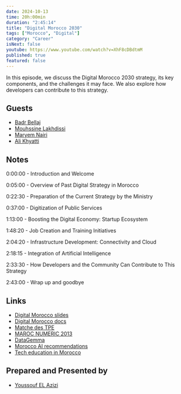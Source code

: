 ```yaml
---
date: 2024-10-13
time: 20h:00min
duration: "2:45:14"
title: "Digital Morocco 2030"
tags: ["Morocco", "Digital"]
category: "Career"
isNext: false
youtube: https://www.youtube.com/watch?v=XhF8cDBdtmM
published: true
featured: false
---
```


In this episode, we discuss the Digital Morocco 2030 strategy, its key components, and the challenges it may face. We also explore how developers can contribute to this strategy.

## Guests

- [Badr Bellaj](https://www.linkedin.com/in/bellajbadr/)
- [Mouhssine Lakhdissi](https://www.linkedin.com/in/mlakhdissi/)
- [Maryem Nairi](https://www.linkedin.com/in/nairi-meryem/)
- [Ali Khyatti](https://www.linkedin.com/in/khyatti-ali/)

## Notes

0:00:00 - Introduction and Welcome

0:05:00 - Overview of Past Digital Strategy in Morocco

0:22:30 - Preparation of the Current Strategy by the Ministry

0:37:00 - Digitization of Public Services

1:13:00 - Boosting the Digital Economy: Startup Ecosystem

1:48:20 - Job Creation and Training Initiatives

2:04:20 - Infrastructure Development: Connectivity and Cloud

2:18:15 - Integration of Artificial Intelligence

2:33:30 - How Developers and the Community Can Contribute to This Strategy

2:43:00 - Wrap up and goodbye

## Links

- [Digital Morocco slides](https://ali3lami.ma/wp-content/uploads/2024/09/Maroc-digital-2030.pdf)
- [Digital Morocco docs ](https://30daysofml.framer.ai/)
- [Matche des TPE](https://www.mmsp.gov.ma/fr/actualites/la-vision-%C3%A9clair%C3%A9e-de-sa-majest%C3%A9-le-roi-mohammed-vi-que-dieu-le-glorifie-plac%C3%A9-le-num%C3%A9rique-au-centre-des-priorit%C3%A9s-nationales)
- [MAROC NUMERIC 2013](https://www.courdescomptes.ma/wp-content/uploads/2023/01/EVALUATION-DE-LA-STRATEGIE-MAROC-NUMERIC-2013.pdf)
- [DataGemma](https://ai.google.dev/gemma/docs/datagemma)
- [Morocco AI recommendations](https://morocco.ai/wp-content/uploads/2020/03/MoroccoAI-Recommendations-Towards-a-National-AI-Strategy-For-Morocco.pdf)
- [Tech education in Morocco](https://www.youtube.com/watch?v=3r7lXiS5Mqc&t=0s)

## Prepared and Presented by

- [Youssouf EL Azizi](https://elazizi.com)
